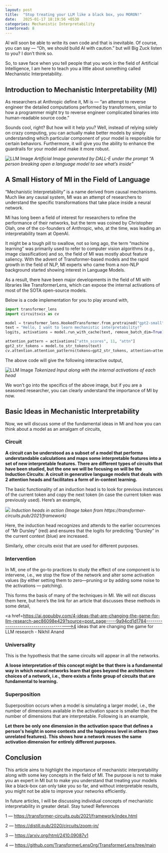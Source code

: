```yaml
---
layout: post
title:  "Stop treating your LLM like a black box, you MORON!"
date:   2025-01-17 18:19:56 +0530
categories: Mechanistic Interpretability
timetoread: 8
---
```

AI will soon be able to write its own code and that is inevitable. Of course, you can say — “Oh, we should build AI with caution.” but will Big Zuck listen to you? I don’t think so.

So, to save face when you tell people that you work in the field of Artificial Intelligence, I am here to teach you a little about something called Mechanistic Interpretability.

## Introduction to Mechanistic Interpretability (MI)

As researchers at Anthropic define it, MI is — “an attempt to reverse engineer the detailed computations performed by transformers, similar to how a programmer might try to reverse engineer complicated binaries into human-readable source code.”

Sounds cool, right? But how will it help you? Well, instead of relying solely on crazy computing, you can actually make better models by simply understanding which particular component of your model is responsible for certain behaviors. Furthermore, it will give you the ability to enhance the guardrails for your model and make it more robust.
<p>
    <img src="{{ site.baseurl }}/assets/mechanistic_1.png" alt="LLM Image">
    <em>Artificial Image generated by DALL-E under the prompt “A person breaking open a language model to see what’s inside”</em>
</p>

## A Small History of MI in the Field of Language

“Mechanistic Interpretability” is a name derived from causal mechanisms. Much like any causal system, MI was an attempt of researchers to understand the specific transformations that take place inside a neural network.

MI has long been a field of interest for researchers to refine the performance of their networks, but the term was coined by Christopher Olah, one of the co-founders of Anthropic, who, at the time, was leading an interpretability team at OpenAI.

It might be a tough pill to swallow, not so long ago, the term “machine learning” was primarily used to refer to computer vision algorithms (e.g., image classification) and so, the field of MI was mostly about feature saliency. With the advent of Transformer-based models and the rapid growth in the field of NLP, MI experts who came from a non-NLP background started showing interest in Language Models.

As a result, there have been major developments in the field of MI with libraries like TransformerLens, which can expose the internal activations of most of the SOTA open-source models.

Below is a code implementation for you to play around with,

```py
import transformer_lens
import circuitsvis as cv

model = transformer_lens.HookedTransformer.from_pretrained("gpt2-small")
text = "Hello, I want to learn mechanistic interpretability!"
logits, activations = model.run_with_cache(text, remove_batch_dim=True)

attention_pattern = activations["attn_scores", 11, "attn"]
gpt2_str_tokens = model.to_str_tokens(text)
cv.attention.attention_patterns(tokens=gpt2_str_tokens, attention=attention_pattern)
```

The above code will give the following interactive output,
<p>
    <img src="{{ site.baseurl }}/assets/lens.png" alt="LLM Image">
    <em>Tokenized Input along with the internal activations of each head</em>
</p>

We won’t go into the specifics of the above image, but if you are a seasoned researcher, you can clearly understand the importance of MI by now.

## Basic Ideas in Mechanistic Interpretability

Now, we will discuss some of the fundamental ideas in MI and how you can think about a model as an amalgam of circuits,

### Circuit

**A circuit can be understood as a subset of a model that performs understandable calculations and maps some interpretable features into a set of new interpretable features. There are different types of circuits that have been studied, but the one we will be focusing on will be the Induction Circuits: A circuit in generative language models that deals with 2 attention heads and facilitates a form of in-context learning.**

The basic functionality of an induction head is to look for previous instances of the current token and copy the next token (in case the current token was previously used). Here’s an example,
<p>
    <img src="{{ site.baseurl }}/assets/induction_head.png">
    <em>Induction heads in action (Image taken from https://transformer-circuits.pub/2021/framework)</em>
</p>

Here, the induction head recognizes and attends to the earlier occurrences of “Mr Dursley” (red) and ensures that the logits for predicting “Dursley” in the current context (blue) are increased.

Similarly, other circuits exist that are used for different purposes.

### Intervention

In MI, one of the go-to practices to study the effect of one component is to intervene, i.e., we stop the flow of the network and alter some activation values (by either setting them to zero—pruning or by adding some noise to the activations — patching).

This forms the basis of many of the techniques in MI. We will not discuss them here, but here’s the link for an article that discusses these methods in some detail,

<a href=https://ai.gopubby.com/4-ideas-that-are-changing-the-game-for-llm-research-aec86098e429?source=post_page-----9a94cd1d1784--------------------------------------->4 ideas that are changing the game for LLM research - Nikhil Anand</a>

### Universality

This is the hypothesis that the same circuits will appear in all the networks.

**A loose interpretation of this concept might be that there is a fundamental way in which neural networks learn that goes beyond the architecture choices of a network, i.e., there exists a finite group of circuits that are fundamental to learning.**

### Superposition

Superposition occurs when a model is simulating a larger model, i.e., the number of dimensions available in the activation space is smaller than the number of dimensions that are interpretable. Following is an example,

**Let there be only one dimension in the activation space that defines a person's height in some contexts and the happiness level in others (two unrelated features). This shows how a network reuses the same activation dimension for entirely different purposes.**

## Conclusion

This article aims to highlight the importance of mechanistic interpretability along with some key concepts in the field of MI. The purpose is not to make you an expert in MI but to make you understand that treating your models like a black-box can only take you so far, and without interpretable results, you might not be able to improve your networks efficiently.

In future articles, I will be discussing individual concepts of mechanistic interpretability in greater detail. Stay tuned!
References

1 — https://transformer-circuits.pub/2021/framework/index.html

2 — https://distill.pub/2020/circuits/zoom-in/

3 — https://arxiv.org/html/2410.09087v1

4 — https://github.com/TransformerLensOrg/TransformerLens/tree/main